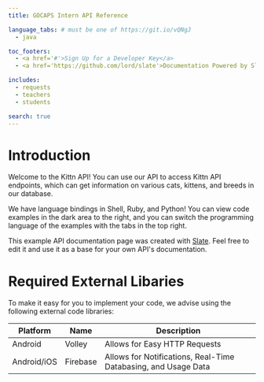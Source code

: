 ```yaml
---
title: GOCAPS Intern API Reference

language_tabs: # must be one of https://git.io/vQNgJ
  - java

toc_footers:
  - <a href='#'>Sign Up for a Developer Key</a>
  - <a href='https://github.com/lord/slate'>Documentation Powered by Slate</a>

includes:
  - requests
  - teachers
  - students

search: true
---
```


# Introduction

Welcome to the Kittn API! You can use our API to access Kittn API endpoints, which can get information on various cats, kittens, and breeds in our database.

We have language bindings in Shell, Ruby, and Python! You can view code examples in the dark area to the right, and you can switch the programming language of the examples with the tabs in the top right.

This example API documentation page was created with [Slate](https://github.com/lord/slate). Feel free to edit it and use it as a base for your own API's documentation.

# Required External Libaries

To make it easy for you to implement your code, we advise using the following external code libraries:

Platform  | Name    | Description
--------- | ------- | -----------
Android | Volley | Allows for Easy HTTP Requests
Android/iOS | Firebase | Allows for Notifications, Real-Time Databasing, and Usage Data
